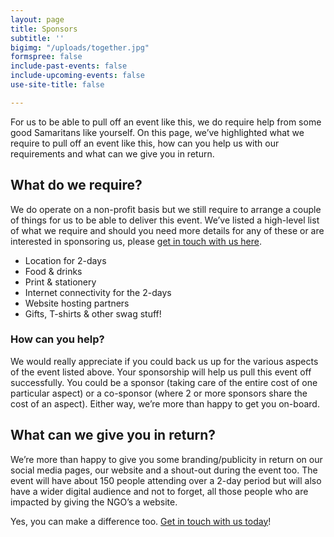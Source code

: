 ```yaml
---
layout: page
title: Sponsors
subtitle: ''
bigimg: "/uploads/together.jpg"
formspree: false
include-past-events: false
include-upcoming-events: false
use-site-title: false

---
```

For us to be able to pull off an event like this, we do require help from some good Samaritans like yourself. On this page, we’ve highlighted what we require to pull off an event like this, how can you help us with our requirements and what can we give you in return.

## What do we require?

We do operate on a non-profit basis but we still require to arrange a couple of things for us to be able to deliver this event. We’ve listed a high-level list of what we require and should you need more details for any of these or are interested in sponsoring us, please [get in touch with us here](/contact).

* Location for 2-days
* Food & drinks
* Print & stationery
* Internet connectivity for the 2-days
* Website hosting partners
* Gifts, T-shirts & other swag stuff!

### How can you help?

We would really appreciate if you could back us up for the various aspects of the event listed above. Your sponsorship will help us pull this event off successfully. You could be a sponsor (taking care of the entire cost of one particular aspect) or a co-sponsor (where 2 or more sponsors share the cost of an aspect). Either way, we’re more than happy to get you on-board.

## What can we give you in return?

We’re more than happy to give you some branding/publicity in return on our social media pages, our website and a shout-out during the event too. The event will have about 150 people attending over a 2-day period but will also have a wider digital audience and not to forget, all those people who are impacted by giving the NGO’s a website.

Yes, you can make a difference too. [Get in touch with us today](/contact)!
